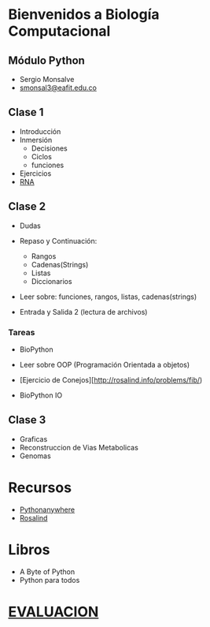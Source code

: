 # Bienvenidos a Biología Computacional

## Módulo Python

+ Sergio Monsalve
+ smonsal3@eafit.edu.co


## Clase 1
  + Introducción
  + Inmersión
    + Decisiones
    + Ciclos
    + funciones
  + Ejercicios
  + [RNA](ejemplos/EjemploRosalind/rna.py)

## Clase 2

  + Dudas
  + Repaso y Continuación:
    + Rangos
    + Cadenas(Strings)
    + Listas
    + Diccionarios

  + Leer sobre: funciones, rangos, listas, cadenas(strings)  
  + Entrada y Salida 2 (lectura de archivos)

### Tareas

+ BioPython
+ Leer sobre OOP (Programación Orientada a objetos)

+ [Ejercicio de Conejos][http://rosalind.info/problems/fib/)
+ BioPython IO


## Clase 3

  + Graficas
  + Reconstruccion de Vias Metabolicas
  + Genomas

# Recursos

+ [Pythonanywhere](Pythonanywhere.com)
+ [Rosalind](rosalind.info)

# Libros

+ A Byte of Python
+ Python para todos

# [**EVALUACION**](Taller/enunciado.md)
